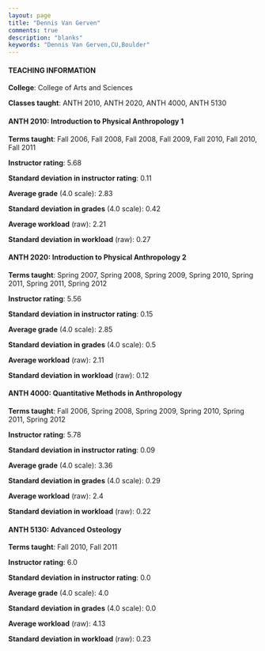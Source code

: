 ```yaml
---
layout: page
title: "Dennis Van Gerven" 
comments: true
description: "blanks"
keywords: "Dennis Van Gerven,CU,Boulder"
---
```

<head>
<script src="https://ajax.googleapis.com/ajax/libs/jquery/2.1.3/jquery.min.js"></script>
<script src="https://dl.dropboxusercontent.com/s/pc42nxpaw1ea4o9/highcharts.js?dl=0"></script>
<!-- <script src="../assets/js/highcharts.js"></script> -->
<style type="text/css">@font-face {
	font-family: "Bebas Neue";
	src: url(https://www.filehosting.org/file/details/544349/BebasNeue Regular.otf) format("opentype");
	}
	h1.Bebas { 
		font-family: "Bebas Neue", Verdana, Tahoma;
	}
</style>
</head>
	   
#### TEACHING INFORMATION

**College**: College of Arts and Sciences

**Classes taught**: ANTH 2010, ANTH 2020, ANTH 4000, ANTH 5130

#### ANTH 2010: Introduction to Physical Anthropology 1

**Terms taught**: Fall 2006, Fall 2008, Fall 2008, Fall 2009, Fall 2010, Fall 2010, Fall 2011

**Instructor rating**: 5.68

**Standard deviation in instructor rating**: 0.11

**Average grade** (4.0 scale): 2.83

**Standard deviation in grades** (4.0 scale): 0.42

**Average workload** (raw): 2.21

**Standard deviation in workload** (raw): 0.27

#### ANTH 2020: Introduction to Physical Anthropology 2

**Terms taught**: Spring 2007, Spring 2008, Spring 2009, Spring 2010, Spring 2011, Spring 2011, Spring 2012

**Instructor rating**: 5.56

**Standard deviation in instructor rating**: 0.15

**Average grade** (4.0 scale): 2.85

**Standard deviation in grades** (4.0 scale): 0.5

**Average workload** (raw): 2.11

**Standard deviation in workload** (raw): 0.12

#### ANTH 4000: Quantitative Methods in Anthropology

**Terms taught**: Fall 2006, Spring 2008, Spring 2009, Spring 2010, Spring 2011, Spring 2012

**Instructor rating**: 5.78

**Standard deviation in instructor rating**: 0.09

**Average grade** (4.0 scale): 3.36

**Standard deviation in grades** (4.0 scale): 0.29

**Average workload** (raw): 2.4

**Standard deviation in workload** (raw): 0.22

#### ANTH 5130: Advanced Osteology

**Terms taught**: Fall 2010, Fall 2011

**Instructor rating**: 6.0

**Standard deviation in instructor rating**: 0.0

**Average grade** (4.0 scale): 4.0

**Standard deviation in grades** (4.0 scale): 0.0

**Average workload** (raw): 4.13

**Standard deviation in workload** (raw): 0.23

